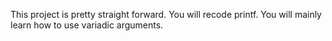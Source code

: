 This project is pretty straight forward. You will recode printf. 
You will mainly learn how to use variadic arguments.
